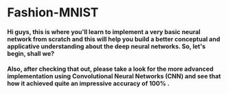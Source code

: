 # Fashion-MNIST

#### Hi guys, this is where you'll learn to implement a very basic neural network from scratch and this will help you build a better conceptual and applicative understanding about the deep neural networks. So, let's begin, shall we?


#### Also, after checking that out, please take a look for the more advanced implementation using Convolutional Neural Networks (CNN) and see that how it achieved quite an impressive accuracy of 100% . 
